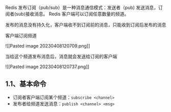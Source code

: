 Redis 发布订阅（pub/sub）是一种消息通信模式：发送者（pub) 发送消息，订阅者(sub)接收消息。 Redis 客户端可以订阅任意数量的频道。

发布的消息没有持久化，客户端收不到订阅前的消息，只能收到订阅后发布的消息

客户端订阅频道

![[Pasted image 20230408120709.png]]

当给这个频道发布消息后，消息就会发送给订阅的客户端

![[Pasted image 20230408120737.png]]

## 1.1、基本命令

-   订阅者客户端订阅某个频道：`subscribe <channel>`
-   发布者给频道发送消息：`publish <channel> <msg>`